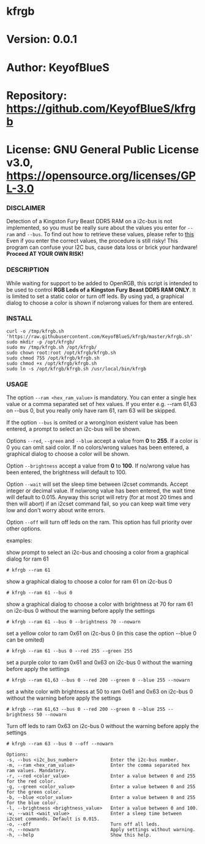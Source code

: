 # kfrgb

# Version:    0.0.1
# Author:     KeyofBlueS
# Repository: https://github.com/KeyofBlueS/kfrgb
# License:    GNU General Public License v3.0, https://opensource.org/licenses/GPL-3.0

### DISCLAIMER
Detection of a Kingston Fury Beast DDR5 RAM on a i2c-bus is not implemented, so you must be really sure about the values you enter for `--ram` and `--bus`.
To find out how to retrieve these values, please refer to [this](https://gitlab.com/CalcProgrammer1/OpenRGB/-/issues/2879)
Even if you enter the correct values, the procedure is still risky!
This program can confuse your I2C bus, cause data loss or brick your hardware! **Proceed AT YOUR OWN RISK!**

### DESCRIPTION
While waiting for support to be added to OpenRGB, this script is intended to be used to control **RGB Leds of a Kingston Fury Beast DDR5 RAM ONLY**.
It is limited to set a static color or turn off leds.
By using yad, a graphical dialog to choose a color is shown if no\wrong values for them are entered.

### INSTALL
```
curl -o /tmp/kfrgb.sh 'https://raw.githubusercontent.com/KeyofBlueS/kfrgb/master/kfrgb.sh'
sudo mkdir -p /opt/kfrgb/
sudo mv /tmp/kfrgb.sh /opt/kfrgb/
sudo chown root:root /opt/kfrgb/kfrgb.sh
sudo chmod 755 /opt/kfrgb/kfrgb.sh
sudo chmod +x /opt/kfrgb/kfrgb.sh
sudo ln -s /opt/kfrgb/kfrgb.sh /usr/local/bin/kfrgb
```

### USAGE
The option `--ram <hex_ram_value>` is mandatory. You can enter a single hex value or a comma separated set of hex values.
If you enter e.g. --ram 61,63 on --bus 0, but you really only have ram 61, ram 63 will be skipped.

If the option `--bus` is omited or a wrong/non existent value has been entered, a prompt to select an i2c-bus will be shown.

Options `--red`, `--green` and `--blue` accept a value from **0** to **255**. If a color is 0 you can omit said color.
If no colors/wrong values has been entered, a graphical dialog to choose a color will be shown.

Option `--brightness` accept a value from **0** to **100**.
If no/wrong value has been entered, the brightness will default to 100.

Option `--wait` will set the sleep time between i2cset commands. Accept integer or decimal value.
If no\wrong value has been entered, the wait time will default to 0.015.
Anyway this script will retry (for at most 20 times and then will abort) if an i2cset command fail, so you can keep wait time very low and don't worry about write errors.

Option `--off` will turn off leds on the ram. This option has full priority over other options.

examples:

show prompt to select an i2c-bus and choosing a color from a graphical dialog for ram 61

`# kfrgb --ram 61`

show a graphical dialog to choose a color for ram 61 on i2c-bus 0

`# kfrgb --ram 61 --bus 0`

show a graphical dialog to choose a color with brightness at 70 for ram 61 on i2c-bus 0 without the warning before apply the settings

`# kfrgb --ram 61 --bus 0 --brightness 70 --nowarn`

set a yellow color to ram 0x61 on i2c-bus 0 (in this case the option --blue 0 can be omited)

`# kfrgb --ram 61 --bus 0 --red 255 --green 255`

set a purple color to ram 0x61 and 0x63 on i2c-bus 0 without the warning before apply the settings

`# kfrgb --ram 61,63 --bus 0 --red 200 --green 0 --blue 255 --nowarn`

set a white color with brightness at 50 to ram 0x61 and 0x63 on i2c-bus 0 without the warning before apply the settings

`# kfrgb --ram 61,63 --bus 0 --red 200 --green 0 --blue 255 --brightness 50 --nowarn`

Turn off leds to ram 0x63 on i2c-bus 0 without the warning before apply the settings

`# kfrgb --ram 63 --bus 0 --off --nowarn`


```
Options:
-s, --bus <i2c_bus_number>            Enter the i2c-bus number.
-m, --ram <hex_ram_value>             Enter the comma separated hex ram values. Mandatory.
-r, --red <color_value>               Enter a value between 0 and 255 for the red color.
-g, --green <color_value>             Enter a value between 0 and 255 for the green color.
-b, --blue <color_value>              Enter a value between 0 and 255 for the blue color.
-l, --brightness <brightness_value>   Enter a value between 0 and 100.
-w, --wait <wait_value>               Enter a sleep time between i2cset commands. Default is 0.015.
-o, --off                             Turn off all leds.
-n, --nowarn                          Apply settings without warning.
-h, --help                            Show this help.
```
